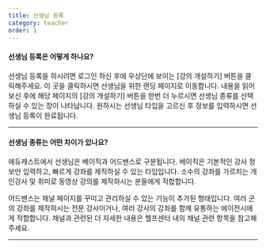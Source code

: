 ```yaml
---
title: 선생님 등록
category: teacher
order: 1
---
```

#### 선생님 등록은 어떻게 하나요?
선생님 등록을 하시려면 로그인 하신 후에 우상단에 보이는 [강의 개설하기] 버튼을 클릭해주세요.
이 곳을 클릭하시면 선생님을 위한 랜딩 페이지로 이동합니다. 내용을 읽어보신 후에 해당 페이지의 [강의 개설하기] 버튼을 한번 더 누르시면 선생님 종류를 선택하실 수 있는 창이 나타납니다.
원하시는 선생님 타입을 고르신 후 정보를 입력하시면 선생님 등록이 완료됩니다.

---

#### 선생님 종류는 어떤 차이가 있나요?
에듀캐스트에서 선생님은 베이직과 어드밴스로 구분됩니다. 베이직은 기본적인 강사 정보만 입력하고, 빠르게 강좌를 제작하실 수 있는 타입입니다. 소수의 강좌를 가르치는 개인강사 및 취미로 동영상 강의를 제작하시는 분들에게 적합합니다. 

어드밴스는 채널 페이지를 꾸미고 관리하실 수 있는 기능이 추가된 형태입니다.
여러 군의 강좌를 제작하시는 전문 강사이거나, 여러 강사의 강좌를 함께 유통하는 에이전시에게 적합합니다.
채널과 관련된 더 자세한 내용은 헬프센터 내의 채널 관련 항목을 참고해주세요.


---
